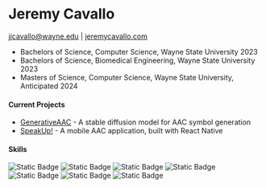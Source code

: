 # Jeremy Cavallo
jjcavallo@wayne.edu | [jeremycavallo.com](jeremycavallo.com)

- Bachelors of Science, Computer Science, Wayne State University 2023
- Bachelors of Science, Biomedical Engineering, Wayne State University 2023
- Masters of Science, Computer Science, Wayne State University, Anticipated 2024


#### Current Projects
- [GenerativeAAC](https://github.com/jjcavallo5/generativeaac) - A stable diffusion model for AAC symbol generation
- [SpeakUp!](https://github.com/jjcavallo5/bme_capstone) - A mobile AAC application, built with React Native

#### Skills
![Static Badge](https://img.shields.io/badge/Python-gray?logo=python&logoColor=%233776AB)
![Static Badge](https://img.shields.io/badge/Pytorch-gray?logo=pytorch&logoColor=EE4C2C)
![Static Badge](https://img.shields.io/badge/React-gray?logo=react&logoColor=61DAFB)
![Static Badge](https://img.shields.io/badge/HTML-gray?logo=html5&logoColor=E34F26)
![Static Badge](https://img.shields.io/badge/CSS-gray?logo=css3&logoColor=1572B6)
![Static Badge](https://img.shields.io/badge/JavaScript-gray?logo=javascript&logoColor=F7DF1E)
![Static Badge](https://img.shields.io/badge/C++-gray?logo=cplusplus&logoColor=00599C)
